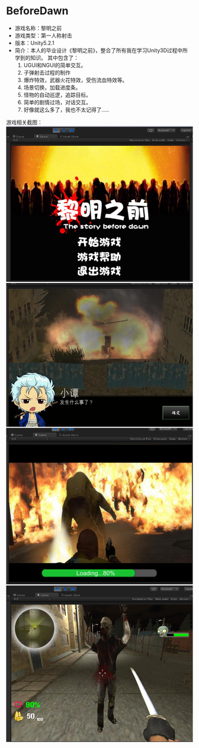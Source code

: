 # BeforeDawn
<ul>
    <li>游戏名称：黎明之前</li>
    <li>游戏类型：第一人称射击</li>
    <li>版本：Unity5.2.1</li>
    <li>简介：本人的毕业设计《黎明之前》，整合了所有我在学习Unity3D过程中所学到的知识。
    其中包含了：
    <ol type="1">
    <li>UGUI和NGUI的简单交互。</li>
    <li>子弹射击过程的制作</li>
    <li>爆炸特效，武器火花特效，受伤流血特效等。</li>
    <li>场景切换，加载进度条。</li>
    <li小地图，大地图的制作。</li>
    <li>怪物的自动巡逻，追踪目标。</li>
    <li>简单的剧情过场，对话交互。</li>
    <li>好像就这么多了，我也不太记得了.....</li>
   </ol>
   </li> 
</ul>
 游戏相关截图：
 <img src="1.jpg"/>
 <img src="2.jpg"/>
 <img src="3.jpg"/>
 <img src="4.jpg"/>
